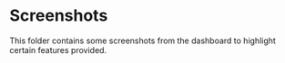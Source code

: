 # Screenshots
This folder contains some screenshots from the dashboard to highlight certain features provided.

